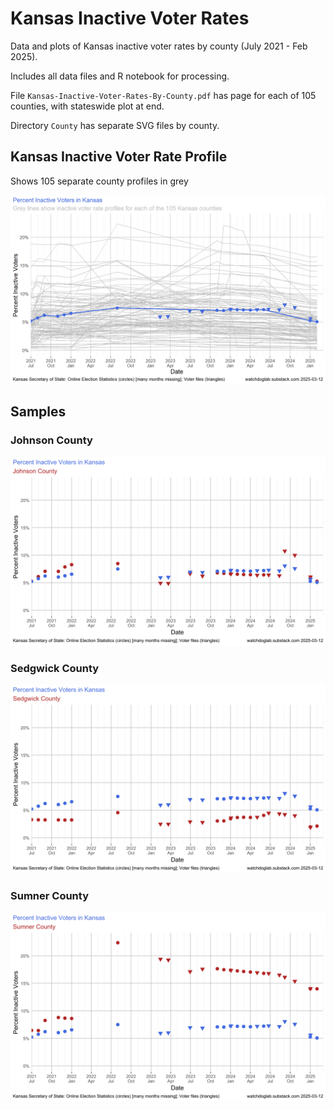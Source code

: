 # Kansas Inactive Voter Rates

Data and plots of Kansas inactive voter rates by county (July 2021 - Feb 2025).

Includes all data files and R notebook for processing.

File `Kansas-Inactive-Voter-Rates-By-County.pdf` has page for each of 105 counties, with stateswide plot at end.

Directory `County` has separate SVG files by county.

## Kansas Inactive Voter Rate Profile

Shows 105 separate county profiles in grey

![Kansas Inactive Voter Rates](CountyLines-1.png)

## Samples

### Johnson County

![Johnson County](County/Johnson-County-Inactive-Voter-Rates.svg)

### Sedgwick County

![Sedgwick County](County/Sedgwick-County-Inactive-Voter-Rates.svg)

### Sumner County

![Sumner County](County/Sumner-County-Inactive-Voter-Rates.svg)

